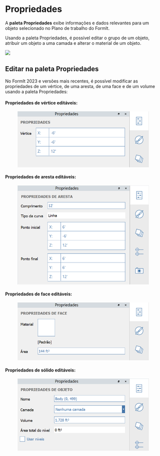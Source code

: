 # Propriedades

A **paleta Propriedades** exibe informações e dados relevantes para um objeto selecionado no Plano de trabalho do FormIt.

Usando a paleta Propriedades, é possível editar o grupo de um objeto, atribuir um objeto a uma camada e alterar o material de um objeto.

![](../.gitbook/assets/properties\_palette.png)

## Editar na paleta Propriedades

No FormIt 2023 e versões mais recentes, é possível modificar as propriedades de um vértice, de uma aresta, de uma face e de um volume usando a paleta Propriedades:

#### Propriedades de vértice editáveis:

<figure><img src="../.gitbook/assets/EditVertex.png" alt=""><figcaption></figcaption></figure>

#### Propriedades de aresta editáveis:

<figure><img src="../.gitbook/assets/EditEdge.png" alt=""><figcaption></figcaption></figure>

#### Propriedades de face editáveis:

<figure><img src="../.gitbook/assets/EditFace (1).png" alt=""><figcaption></figcaption></figure>

#### Propriedades de sólido editáveis:

<figure><img src="../.gitbook/assets/image (13).png" alt=""><figcaption></figcaption></figure>
